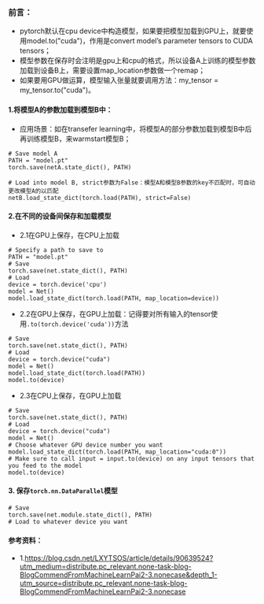 ### 前言：
+ pytorch默认在cpu device中构造模型，如果要把模型加载到GPU上，就要使用model.to("cuda")，作用是convert model’s parameter tensors to CUDA tensors；
+ 模型参数在保存时会注明是gpu上和cpu的格式，所以设备A上训练的模型参数加载到设备B上，需要设置map_location参数做一个remap；
+ 如果要用GPU做运算，模型输入张量就要调用方法：my_tensor = my_tensor.to("cuda")。  
  
#### 1.将模型A的参数加载到模型B中：
+ 应用场景：如在transefer learning中，将模型A的部分参数加载到模型B中后再训练模型B，来warmstart模型B；  
```
# Save model A
PATH = "model.pt"
torch.save(netA.state_dict(), PATH)

# Load into model B, strict参数为False：模型A和模型B参数的key不匹配时，可自动更改模型A的以匹配
netB.load_state_dict(torch.load(PATH), strict=False)
```

#### 2.在不同的设备间保存和加载模型
+ 2.1在GPU上保存，在CPU上加载
```
# Specify a path to save to
PATH = "model.pt"
# Save
torch.save(net.state_dict(), PATH)
# Load
device = torch.device('cpu')
model = Net()
model.load_state_dict(torch.load(PATH, map_location=device))
```
+ 2.2在GPU上保存，在GPU上加载：记得要对所有输入的tensor使用`.to(torch.device('cuda'))`方法
```
# Save
torch.save(net.state_dict(), PATH)
# Load
device = torch.device("cuda")
model = Net()
model.load_state_dict(torch.load(PATH))
model.to(device)
```
+ 2.3在CPU上保存，在GPU上加载
```
# Save
torch.save(net.state_dict(), PATH)
# Load
device = torch.device("cuda")
model = Net()
# Choose whatever GPU device number you want
model.load_state_dict(torch.load(PATH, map_location="cuda:0"))
# Make sure to call input = input.to(device) on any input tensors that you feed to the model
model.to(device)
```

#### 3. 保存`torch.nn.DataParallel`模型
```
# Save
torch.save(net.module.state_dict(), PATH)
# Load to whatever device you want
```


#### 参考资料：
+ 1.https://blog.csdn.net/LXYTSOS/article/details/90639524?utm_medium=distribute.pc_relevant.none-task-blog-BlogCommendFromMachineLearnPai2-3.nonecase&depth_1-utm_source=distribute.pc_relevant.none-task-blog-BlogCommendFromMachineLearnPai2-3.nonecase


